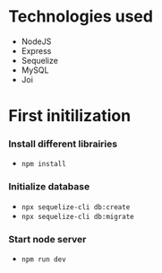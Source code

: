 # Technologies used
- NodeJS
- Express
- Sequelize
- MySQL
- Joi

# First initilization

### Install different librairies
- `npm install`

### Initialize database
- `npx sequelize-cli db:create`
- `npx sequelize-cli db:migrate`

### Start node server
- `npm run dev`